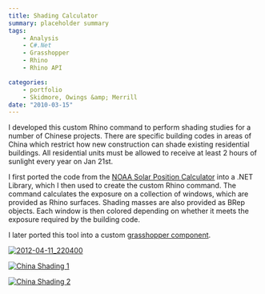 ```yaml
---
title: Shading Calculator
summary: placeholder summary
tags:
    - Analysis
    - C#.Net
    - Grasshopper
    - Rhino
    - Rhino API

categories:
    - portfolio
    - Skidmore, Owings &amp; Merrill
date: "2010-03-15"
---
```


I developed this custom Rhino command to perform shading studies for a number of Chinese projects. There are specific building codes in areas of China which restrict how new construction can shade existing residential buildings. All residential units must be allowed to receive at least 2 hours of sunlight every year on Jan 21st.

I first ported the code from the [NOAA Solar Position Calculator](http://www.esrl.noaa.gov/gmd/grad/solcalc/azel.html) into a .NET Library, which I then used to create the custom Rhino command. The command calculates the exposure on a collection of windows, which are provided as Rhino surfaces. Shading masses are also provided as BRep objects. Each window is then colored depending on whether it meets the exposure required by the building code.

I later ported this tool into a custom [grasshopper component](http://www.ericanastas.com/solar-position-ghx-component/ "Solar Position Grasshopper Component").

[![](http://www.ericanastas.com/wp-content/uploads/2012/04/2012-04-11_220400-636x414.png "2012-04-11_220400")](2012-04-11_220400.png)

[![China Shading 1](http://www.ericanastas.com/wp-content/uploads/2010/03/China-Shading-1-636x610.png)](China-Shading-1.png)

[![China Shading 2](China-Shading-2.png)](http://www.ericanastas.com/wp-content/uploads/2010/03/China-Shading-2.png)

